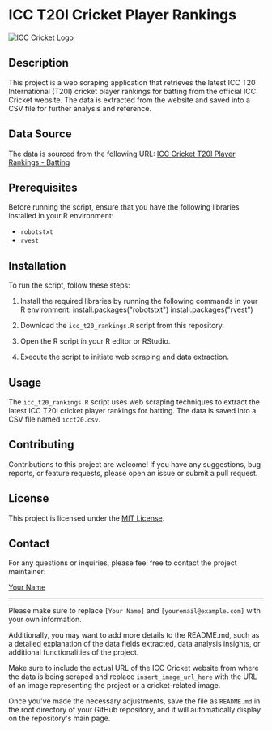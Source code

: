# ICC T20I Cricket Player Rankings

![ICC Cricket Logo](insert_image_url_here)

## Description

This project is a web scraping application that retrieves the latest ICC T20 International (T20I) cricket player rankings for batting from the official ICC Cricket website. The data is extracted from the website and saved into a CSV file for further analysis and reference.

## Data Source

The data is sourced from the following URL:
[ICC Cricket T20I Player Rankings - Batting](https://www.icc-cricket.com/rankings/mens/player-rankings/t20i/batting?at=2022-11-01)

## Prerequisites

Before running the script, ensure that you have the following libraries installed in your R environment:

- `robotstxt`
- `rvest`

## Installation

To run the script, follow these steps:

1. Install the required libraries by running the following commands in your R environment:
   install.packages("robotstxt")
install.packages("rvest")

2. Download the `icc_t20_rankings.R` script from this repository.

3. Open the R script in your R editor or RStudio.

4. Execute the script to initiate web scraping and data extraction.

## Usage

The `icc_t20_rankings.R` script uses web scraping techniques to extract the latest ICC T20I cricket player rankings for batting. The data is saved into a CSV file named `icct20.csv`.

## Contributing

Contributions to this project are welcome! If you have any suggestions, bug reports, or feature requests, please open an issue or submit a pull request. 

## License

This project is licensed under the [MIT License](LICENSE).

## Contact

For any questions or inquiries, please feel free to contact the project maintainer:

[Your Name](mailto:youremail@example.com)

---

Please make sure to replace `[Your Name]` and `[youremail@example.com]` with your own information.

Additionally, you may want to add more details to the README.md, such as a detailed explanation of the data fields extracted, data analysis insights, or additional functionalities of the project.

Make sure to include the actual URL of the ICC Cricket website from where the data is being scraped and replace `insert_image_url_here` with the URL of an image representing the project or a cricket-related image.

Once you've made the necessary adjustments, save the file as `README.md` in the root directory of your GitHub repository, and it will automatically display on the repository's main page.

